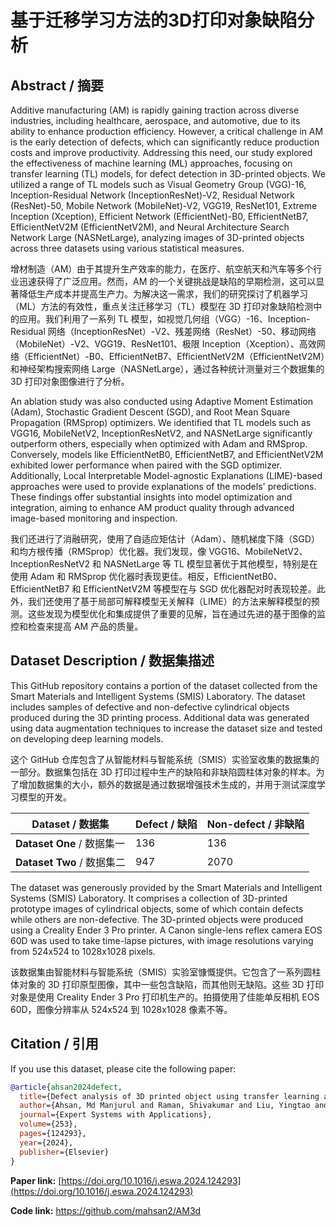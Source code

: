 # **基于迁移学习方法的3D打印对象缺陷分析**

## **Abstract / 摘要**

Additive manufacturing (AM) is rapidly gaining traction across diverse industries, including healthcare, aerospace, and automotive, due to its ability to enhance production efficiency. However, a critical challenge in AM is the early detection of defects, which can significantly reduce production costs and improve productivity. Addressing this need, our study explored the effectiveness of machine learning (ML) approaches, focusing on transfer learning (TL) models, for defect detection in 3D-printed objects. We utilized a range of TL models such as Visual Geometry Group (VGG)-16, Inception-Residual Network (InceptionResNet)-V2, Residual Network (ResNet)-50, Mobile Network (MobileNet)-V2, VGG19, ResNet101, Extreme Inception (Xception), Efficient Network (EfficientNet)-B0, EfficientNetB7, EfficientNetV2M (EfficientNetV2M), and Neural Architecture Search Network Large (NASNetLarge), analyzing images of 3D-printed objects across three datasets using various statistical measures.

增材制造（AM）由于其提升生产效率的能力，在医疗、航空航天和汽车等多个行业迅速获得了广泛应用。然而，AM 的一个关键挑战是缺陷的早期检测，这可以显著降低生产成本并提高生产力。为解决这一需求，我们的研究探讨了机器学习（ML）方法的有效性，重点关注迁移学习（TL）模型在 3D 打印对象缺陷检测中的应用。我们利用了一系列 TL 模型，如视觉几何组（VGG）-16、Inception-Residual 网络（InceptionResNet）-V2、残差网络（ResNet）-50、移动网络（MobileNet）-V2、VGG19、ResNet101、极限 Inception（Xception）、高效网络（EfficientNet）-B0、EfficientNetB7、EfficientNetV2M（EfficientNetV2M）和神经架构搜索网络 Large（NASNetLarge），通过各种统计测量对三个数据集的 3D 打印对象图像进行了分析。

An ablation study was also conducted using Adaptive Moment Estimation (Adam), Stochastic Gradient Descent (SGD), and Root Mean Square Propagation (RMSprop) optimizers. We identified that TL models such as VGG16, MobileNetV2, InceptionResNetV2, and NASNetLarge significantly outperform others, especially when optimized with Adam and RMSprop. Conversely, models like EfficientNetB0, EfficientNetB7, and EfficientNetV2M exhibited lower performance when paired with the SGD optimizer. Additionally, Local Interpretable Model-agnostic Explanations (LIME)-based approaches were used to provide explanations of the models' predictions. These findings offer substantial insights into model optimization and integration, aiming to enhance AM product quality through advanced image-based monitoring and inspection.

我们还进行了消融研究，使用了自适应矩估计（Adam）、随机梯度下降（SGD）和均方根传播（RMSprop）优化器。我们发现，像 VGG16、MobileNetV2、InceptionResNetV2 和 NASNetLarge 等 TL 模型显著优于其他模型，特别是在使用 Adam 和 RMSprop 优化器时表现更佳。相反，EfficientNetB0、EfficientNetB7 和 EfficientNetV2M 等模型在与 SGD 优化器配对时表现较差。此外，我们还使用了基于局部可解释模型无关解释（LIME）的方法来解释模型的预测。这些发现为模型优化和集成提供了重要的见解，旨在通过先进的基于图像的监控和检查来提高 AM 产品的质量。

## **Dataset Description / 数据集描述**

This GitHub repository contains a portion of the dataset collected from the Smart Materials and Intelligent Systems (SMIS) Laboratory. The dataset includes samples of defective and non-defective cylindrical objects produced during the 3D printing process. Additional data was generated using data augmentation techniques to increase the dataset size and tested on developing deep learning models.

这个 GitHub 仓库包含了从智能材料与智能系统（SMIS）实验室收集的数据集的一部分。数据集包括在 3D 打印过程中生产的缺陷和非缺陷圆柱体对象的样本。为了增加数据集的大小，额外的数据是通过数据增强技术生成的，并用于测试深度学习模型的开发。

| Dataset / 数据集       | Defect / 缺陷 | Non-defect / 非缺陷 |
|-----------------------|--------------|-------------------|
| **Dataset One** / 数据集一 | 136          | 136               |
| **Dataset Two** / 数据集二 | 947          | 2070              |

The dataset was generously provided by the Smart Materials and Intelligent Systems (SMIS) Laboratory. It comprises a collection of 3D-printed prototype images of cylindrical objects, some of which contain defects while others are non-defective. The 3D-printed objects were produced using a Creality Ender 3 Pro printer. A Canon single-lens reflex camera EOS 60D was used to take time-lapse pictures, with image resolutions varying from 524x524 to 1028x1028 pixels.

该数据集由智能材料与智能系统（SMIS）实验室慷慨提供。它包含了一系列圆柱体对象的 3D 打印原型图像，其中一些包含缺陷，而其他则无缺陷。这些 3D 打印对象是使用 Creality Ender 3 Pro 打印机生产的。拍摄使用了佳能单反相机 EOS 60D，图像分辨率从 524x524 到 1028x1028 像素不等。

## **Citation / 引用**

If you use this dataset, please cite the following paper:

```bibtex
@article{ahsan2024defect,
  title={Defect analysis of 3D printed object using transfer learning approaches},
  author={Ahsan, Md Manjurul and Raman, Shivakumar and Liu, Yingtao and Siddique, Zahed},
  journal={Expert Systems with Applications},
  volume={253},
  pages={124293},
  year={2024},
  publisher={Elsevier}
}
```

**Paper link:** [https://doi.org/10.1016/j.eswa.2024.124293](https://doi.org/10.1016/j.eswa.2024.124293)

**Code link:** https://github.com/mahsan2/AM3d
